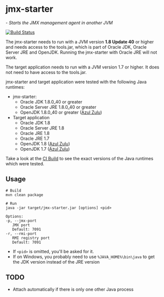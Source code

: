 # jmx-starter
*- Starts the JMX management agent in another JVM*

[![Build Status](https://travis-ci.org/ferstl/jmx-starter.svg?branch=master)](https://travis-ci.org/ferstl/jmx-starter)

The jmx-starter needs to run with a JVM version **1.8 Update 40** or higher and needs access to the tools.jar, which is part of Oracle JDK, Oracle Server JRE and OpenJDK. Running the jmx-starter with Oracle JRE will not work.

The target application needs to run with a JVM version 1.7 or higher. It does not need to have access to the tools.jar.

jmx-starter and target application were tested with the following Java runtimes:
- jmx-starter:
  - Oracle JDK 1.8.0_40 or greater
  - Oracle Server JRE 1.8.0_40 or greater
  - OpenJDK 1.8.0_40 or greater ([Azul Zulu](http://www.azulsystems.com/products/zulu))
- Target application
  - Oracle JDK 1.8
  - Oracle Server JRE 1.8
  - Oracle JRE 1.8
  - Oracle JRE 1.7
  - OpenJDK 1.8 ([Azul Zulu](http://www.azulsystems.com/products/zulu))
  - OpenJDK 1.7 ([Azul Zulu](http://www.azulsystems.com/products/zulu))

Take a look at the [CI Build](https://travis-ci.org/ferstl/jmx-starter) to see the exact versions of the Java runtimes which were tested.

## Usage

    # Build
    mvn clean package
    
    # Run
    java -jar target/jmx-starter.jar [options] <pid>

    Options:
    -p, --jmx-port
       JMX port
       Default: 7091
    -r, --rmi-port
       RMI registry port
       Default: 7091

- If `<pid>` is omitted, you'll be asked for it.
- If on Windows, you probably need to use `%JAVA_HOME%\bin\java` to get the JDK version instead of the JRE version

## TODO
- Attach automatically if there is only one other Java process
